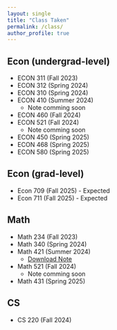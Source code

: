 ```yaml
---
layout: single
title: "Class Taken"
permalink: /class/
author_profile: true
---
```

## Econ (undergrad-level)

* ECON 311 (Fall 2023)
* ECON 312 (Spring 2024)
* ECON 310 (Spring 2024)
* ECON 410 (Summer 2024)
  * Note comming soon
* ECON 460 (Fall 2024)
* ECON 521 (Fall 2024)
  * Note comming soon
* ECON 450 (Spring 2025)
* ECON 468 (Spring 2025)
* ECON 580 (Spring 2025)

## Econ (grad-level)

* Econ 709 (Fall 2025) - Expected
* Econ 711 (Fall 2025) - Expected

## Math

* Math 234 (Fall 2023)
* Math 340 (Spring 2024)
* Math 421 (Summer 2024)
  * [Download Note](https://sophiawang0v0.github.io/files/Math421_note.pdf)
* Math 521 (Fall 2024)
  * Note comming soon
* Math 431 (Spring 2025)

## CS

* CS 220 (Fall 2024)